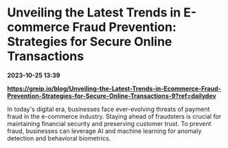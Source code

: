 # Unveiling the Latest Trends in E-commerce Fraud Prevention: Strategies for Secure Online Transactions

**2023-10-25 13:39**

**https://greip.io/blog/Unveiling-the-Latest-Trends-in-Ecommerce-Fraud-Prevention-Strategies-for-Secure-Online-Transactions-9?ref=dailydev**

In today's digital era, businesses face ever-evolving threats of payment fraud in the e-commerce industry. Staying ahead of fraudsters is crucial for maintaining financial security and preserving customer trust. To prevent fraud, businesses can leverage AI and machine learning for anomaly detection and behavioral biometrics.